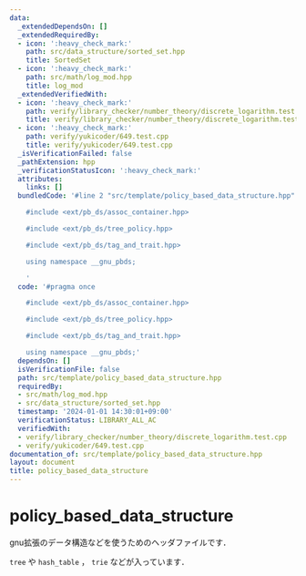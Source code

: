 ```yaml
---
data:
  _extendedDependsOn: []
  _extendedRequiredBy:
  - icon: ':heavy_check_mark:'
    path: src/data_structure/sorted_set.hpp
    title: SortedSet
  - icon: ':heavy_check_mark:'
    path: src/math/log_mod.hpp
    title: log_mod
  _extendedVerifiedWith:
  - icon: ':heavy_check_mark:'
    path: verify/library_checker/number_theory/discrete_logarithm.test.cpp
    title: verify/library_checker/number_theory/discrete_logarithm.test.cpp
  - icon: ':heavy_check_mark:'
    path: verify/yukicoder/649.test.cpp
    title: verify/yukicoder/649.test.cpp
  _isVerificationFailed: false
  _pathExtension: hpp
  _verificationStatusIcon: ':heavy_check_mark:'
  attributes:
    links: []
  bundledCode: '#line 2 "src/template/policy_based_data_structure.hpp"

    #include <ext/pb_ds/assoc_container.hpp>

    #include <ext/pb_ds/tree_policy.hpp>

    #include <ext/pb_ds/tag_and_trait.hpp>

    using namespace __gnu_pbds;

    '
  code: '#pragma once

    #include <ext/pb_ds/assoc_container.hpp>

    #include <ext/pb_ds/tree_policy.hpp>

    #include <ext/pb_ds/tag_and_trait.hpp>

    using namespace __gnu_pbds;'
  dependsOn: []
  isVerificationFile: false
  path: src/template/policy_based_data_structure.hpp
  requiredBy:
  - src/math/log_mod.hpp
  - src/data_structure/sorted_set.hpp
  timestamp: '2024-01-01 14:30:01+09:00'
  verificationStatus: LIBRARY_ALL_AC
  verifiedWith:
  - verify/library_checker/number_theory/discrete_logarithm.test.cpp
  - verify/yukicoder/649.test.cpp
documentation_of: src/template/policy_based_data_structure.hpp
layout: document
title: policy_based_data_structure
---
```


# policy_based_data_structure

gnu拡張のデータ構造などを使うためのヘッダファイルです．

`tree` や `hash_table` ， `trie` などが入っています．